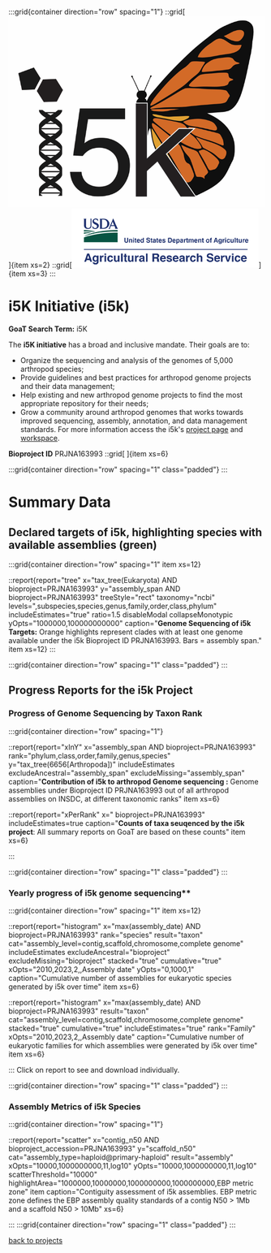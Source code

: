 :::grid{container direction="row" spacing="1"}
::grid[![GoaT](/static/images/i5k.png)]{item xs=2}
::grid[![GoaT](/static/images/USDA.png)]{item xs=3}
:::


# i5K Initiative (i5k)

**GoaT Search Term:** i5K

The **i5K initiative** has a broad and inclusive mandate. Their goals are to:
 - Organize the sequencing and analysis of the genomes of 5,000 arthropod species;
 - Provide guidelines and best practices for arthropod genome projects and their data management;
 - Help existing and new arthropod genome projects to find the most appropriate repository for their needs;
 - Grow a community around arthropod genomes that works towards improved sequencing, assembly, annotation, and data management standards.
 For more information access the i5k's [project page](http://i5k.github.io) and [workspace](https://i5k.nal.usda.gov/).

**Bioproject ID** PRJNA163993
::grid[ ]{item xs=6}

:::grid{container direction="row" spacing="1" class="padded"}
:::

# Summary Data

## Declared targets of i5k, highlighting species with available assemblies (green)

:::grid{container direction="row" spacing="1" item xs=12}


::report{report="tree" x="tax_tree(Eukaryota) AND bioproject=PRJNA163993" y="assembly_span AND bioproject=PRJNA163993" treeStyle="rect" taxonomy="ncbi" levels=",subspecies,species,genus,family,order,class,phylum" includeEstimates="true" ratio=1.5 disableModal collapseMonotypic yOpts="1000000,100000000000" caption="**Genome Sequencing of i5k Targets:** Orange highlights represent clades with at least one genome available under the i5k Bioproject ID PRJNA163993. Bars = assembly span." item xs=12}
:::

:::grid{container direction="row" spacing="1" class="padded"}
:::

## Progress Reports for the i5k Project

### Progress of Genome Sequencing by Taxon Rank

:::grid{container direction="row" spacing="1"}

::report{report="xInY" x="assembly_span AND bioproject=PRJNA163993" rank="phylum,class,order,family,genus,species" y="tax_tree(6656[Arthropoda])" includeEstimates excludeAncestral="assembly_span" excludeMissing="assembly_span" caption="**Contribution of i5k to arthropod Genome sequencing :** Genome assemblies under Bioproject ID PRJNA163993 out of all arthropod assemblies on INSDC, at different taxonomic ranks" item xs=6}

::report{report="xPerRank" x=" bioproject=PRJNA163993" includeEstimates=true caption="**Counts of taxa seuqenced by the i5k project**: All summary reports on GoaT are based on these counts" item xs=6}

:::

:::grid{container direction="row" spacing="1" class="padded"}
:::

### Yearly progress of i5k genome sequencing**

:::grid{container direction="row" spacing="1" item xs=12}

::report{report="histogram" x="max(assembly_date) AND bioproject=PRJNA163993" rank="species" result="taxon" cat="assembly_level=contig,scaffold,chromosome,complete genome" includeEstimates excludeAncestral="bioproject" excludeMissing="bioproject" stacked="true" cumulative="true" xOpts="2010,2023,2,,Assembly date" yOpts="0,1000,1" caption="Cumulative number of assemblies for eukaryotic species generated by i5k over time" item xs=6}

::report{report="histogram" x="max(assembly_date) AND bioproject=PRJNA163993" result="taxon" cat="assembly_level=contig,scaffold,chromosome,complete genome" stacked="true" cumulative="true" includeEstimates="true" rank="Family" xOpts="2010,2023,2,,Assembly date" caption="Cumulative number of eukaryotic families for which assemblies were generated by i5k over time" item xs=6}

:::
Click on report to see and download individually.

:::grid{container direction="row" spacing="1" class="padded"}
:::

### Assembly Metrics of i5k Species

:::grid{container direction="row" spacing="1"}

::report{report="scatter" x="contig_n50 AND bioproject_accession=PRJNA163993" y="scaffold_n50" cat="assembly_type=haploid@primary-haploid" result="assembly" xOpts="10000,1000000000,11,log10" yOpts="10000,1000000000,11,log10" scatterThreshold="10000" highlightArea="1000000,10000000,1000000000,1000000000,EBP metric zone" item caption="Contiguity assessment of i5k assemblies. EBP metric zone defines the EBP assembly quality standards of a contig N50 > 1Mb and a scaffold N50 > 10Mb" xs=6}

:::
:::grid{container direction="row" spacing="1" class="padded"}
:::

[back to projects](/projects)
